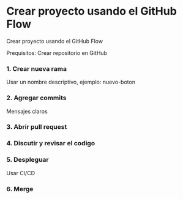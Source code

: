 # Crear proyecto usando el GitHub Flow
Crear proyecto usando el GitHub Flow

Prequisitos: Crear repositorio en GitHub

### 1. Crear nueva rama 
Usar un nombre descriptivo, ejemplo: nuevo-boton

### 2. Agregar commits
Mensajes claros

### 3. Abrir pull request 
### 4. Discutir y revisar el codigo
### 5. Despleguar 
Usar CI/CD
### 6. Merge
